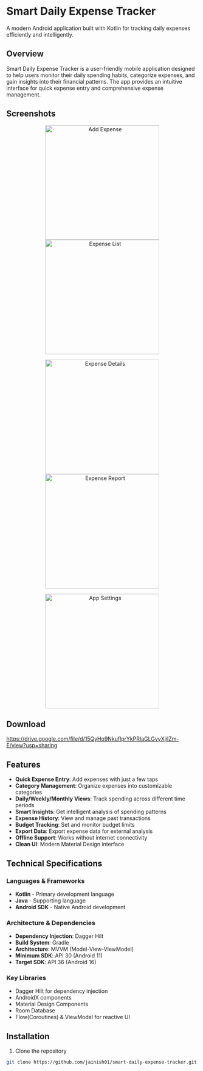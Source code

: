 # Smart Daily Expense Tracker

A modern Android application built with Kotlin for tracking daily expenses efficiently and intelligently.

## Overview

Smart Daily Expense Tracker is a user-friendly mobile application designed to help users monitor their daily spending habits, categorize expenses, and gain insights into their financial patterns. The app provides an intuitive interface for quick expense entry and comprehensive expense management.

## Screenshots

<p align="center">
  <img src="https://github.com/user-attachments/assets/523bbc8a-d7d9-43ff-b981-a9bffa0384fd" alt="Add Expense" width="300"/>
  <img src="https://github.com/user-attachments/assets/f1d6380f-8fbd-476c-a427-233755c58d90" alt="Expense List" width="300"/>
</p>

<p align="center">
  <img src="https://github.com/user-attachments/assets/7d0af91d-2be5-49e8-9c1e-b89c00741aa4" alt="Expense Details" width="300"/>
  <img src="https://github.com/user-attachments/assets/e4e173ae-b328-4040-b6e0-b2f744142030" alt="Expense Report" width="300"/>
</p>

<p align="center">
  <img src="https://github.com/user-attachments/assets/fd5ecfc9-25d4-4e48-88ef-237f6a5a0818" alt="App Settings" width="300"/>
</p>


## Download
https://drive.google.com/file/d/15QyHo9NkuflprYkPRIaGLGvyXjiIZm-E/view?usp=sharing

## Features

- **Quick Expense Entry**: Add expenses with just a few taps
- **Category Management**: Organize expenses into customizable categories
- **Daily/Weekly/Monthly Views**: Track spending across different time periods
- **Smart Insights**: Get intelligent analysis of spending patterns
- **Expense History**: View and manage past transactions
- **Budget Tracking**: Set and monitor budget limits
- **Export Data**: Export expense data for external analysis
- **Offline Support**: Works without internet connectivity
- **Clean UI**: Modern Material Design interface

## Technical Specifications

### Languages & Frameworks
- **Kotlin** - Primary development language
- **Java** - Supporting language
- **Android SDK** - Native Android development

### Architecture & Dependencies
- **Dependency Injection**: Dagger Hilt
- **Build System**: Gradle
- **Architecture**: MVVM (Model-View-ViewModel)
- **Minimum SDK**: API 30 (Android 11)
- **Target SDK**: API 36 (Android 16)

### Key Libraries
- Dagger Hilt for dependency injection
- AndroidX components
- Material Design Components
- Room Database
- Flow(Coroutines) & ViewModel for reactive UI

## Installation

1. Clone the repository
```bash
git clone https://github.com/jainish01/smart-daily-expense-tracker.git
